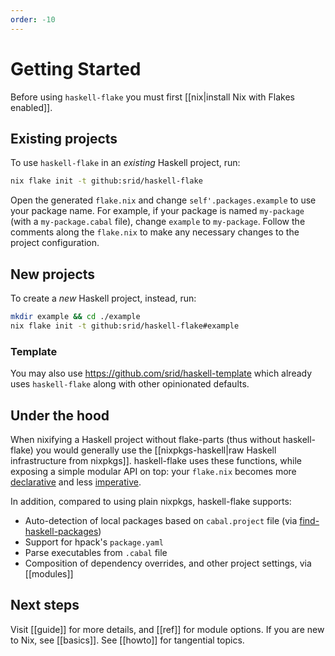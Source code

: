 ```yaml
---
order: -10
---
```


# Getting Started

Before using `haskell-flake` you must first [[nix|install Nix with Flakes enabled]].

## Existing projects

To use `haskell-flake` in an *existing* Haskell project, run:

```sh
nix flake init -t github:srid/haskell-flake
```

Open the generated `flake.nix` and change `self'.packages.example` to use your package name. For example, if your package is named `my-package` (with a `my-package.cabal` file), change `example` to `my-package`. Follow the comments along the `flake.nix` to make any necessary changes to the project configuration.

## New projects

To create a *new* Haskell project, instead, run:

```sh
mkdir example && cd ./example
nix flake init -t github:srid/haskell-flake#example
```

### Template

You may also use https://github.com/srid/haskell-template which already uses `haskell-flake` along with other opinionated defaults.

## Under the hood

When nixifying a Haskell project without flake-parts (thus without haskell-flake) you would generally use the [[nixpkgs-haskell|raw Haskell infrastructure from nixpkgs]]. haskell-flake uses these functions, while exposing a simple modular API on top: your `flake.nix` becomes more [declarative](https://github.com/srid/haskell-template/blob/304fb5a1adfb25c7691febc15911b588a364a5f7/flake.nix#L27-L39) and less [imperative](https://github.com/srid/haskell-template/blob/3fc6858830ecee3d2fe1dfe9a8bfa2047cf561ac/flake.nix#L20-L79).

In addition, compared to using plain nixpkgs, haskell-flake supports:

- Auto-detection of local packages based on `cabal.project` file (via [find-haskell-packages](https://github.com/srid/haskell-flake/tree/master/nix/find-haskell-packages))
- Support for hpack's `package.yaml`
- Parse executables from `.cabal` file 
- Composition of dependency overrides, and other project settings, via [[modules]]

## Next steps

Visit [[guide]] for more details, and [[ref]] for module options. If you are new to Nix, see [[basics]]. See [[howto]] for tangential topics.
